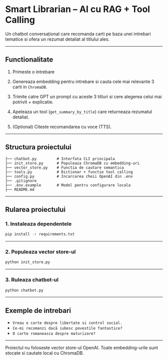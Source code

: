 
# Smart Librarian – AI cu RAG + Tool Calling

Un chatbot conversațional care recomanda carti pe baza unei intrebari tematice si ofera un rezumat detaliat al titlului ales.

---

## Functionalitate

1. Primeste o intrebare

2. Genereaza embedding pentru intrebare si cauta cele mai relevante 3 carti in `ChromaDB`.

3. Trimite catre GPT un prompt cu aceste 3 titluri si cere alegerea celui mai potrivit + explicatie.

4. Apeleaza un tool (`get_summary_by_title`) care returneaza rezumatul detaliat.

5. (Optional) Citeste recomandarea cu voce (TTS).

---

##  Structura proiectului

```
├── chatbot.py         # Interfata CLI principala
├── init_store.py      # Populeaza ChromaDB cu embedding-uri
├── vector_store.py    # Functia de cautare semantica
├── tools.py           # Dictionar + functie tool calling
├── config.py          # Incarcarea cheii OpenAI din .env
├── .gitignore
├── .env.example       # Model pentru configurare locala
├── README.md
```

---

##  Rularea proiectului



### 1. Instaleaza dependentele

```bash
pip install -r requirements.txt
```

---

### 2. Populeaza vector store-ul

```bash
python init_store.py
```

---

### 3. Ruleaza chatbot-ul

```bash
python chatbot.py
```

---

## Exemple de intrebari

- `Vreau o carte despre libertate si control social.`
- `Ce-mi recomanzi dacă iubesc povestile fantastice?`
- `O carte romaneasca despre maturizare?`

---

Proiectul nu foloseste vector store-ul OpenAI. Toate embedding-urile sunt stocate si cautate local cu ChromaDB.


